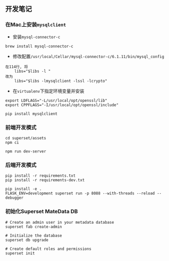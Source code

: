 ## 开发笔记

### 在Mac上安装`mysqlclient`
- 安装`mysql-connector-c`
```shell script
brew install mysql-connector-c
```
- 修改配置`/usr/local/Cellar/mysql-connector-c/6.1.11/bin/mysql_config`
```shell script
在114行, 将
    libs="$libs -l "
改为
    libs="$libs -lmysqlclient -lssl -lcrypto"
```
- 在`virtualenv`下指定环境变量并安装
```shell script
export LDFLAGS="-L/usr/local/opt/openssl/lib"
export CPPFLAGS="-I/usr/local/opt/openssl/include"

pip install mysqlclient
```

### 前端开发模式
```shell script
cd superset/assets
npm ci

npm run dev-server
```

### 后端开发模式
```shell script
pip install -r requirements.txt
pip install -r requirements-dev.txt

pip install -e .
FLASK_ENV=development superset run -p 8088 --with-threads --reload --debugger
```

### 初始化Superset MateData DB
```shell script
# Create an admin user in your metadata database
superset fab create-admin

# Initialize the database
superset db upgrade 

# Create default roles and permissions
superset init
```
